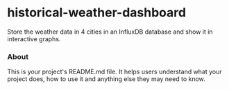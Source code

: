 historical-weather-dashboard
============================

Store the weather data in 4 cities in an InfluxDB database and show it in interactive graphs.

### About

This is your project's README.md file. It helps users understand what your
project does, how to use it and anything else they may need to know.